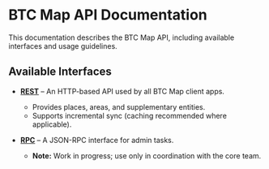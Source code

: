 # BTC Map API Documentation  

This documentation describes the BTC Map API, including available interfaces and usage guidelines.  

## Available Interfaces  

- **[REST](rest/README.md)** – An HTTP-based API used by all BTC Map client apps.
  - Provides places, areas, and supplementary entities.  
  - Supports incremental sync (caching recommended where applicable).  

- **[RPC](rpc/README.md)** – A JSON-RPC interface for admin tasks.  
  - **Note:** Work in progress; use only in coordination with the core team.  

